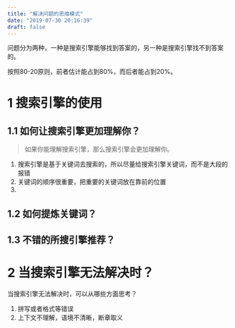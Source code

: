 ```yaml
---
title: "解决问题的思维模式"
date: "2019-07-30 20:16:39"
draft: false
---
```

问题分为两种，一种是搜索引擎能够找到答案的，另一种是搜索引擎找不到答案的。

按照80-20原则，前者估计能占到80%，而后者能占到20%。


# 1 搜索引擎的使用

## 1.1 如何让搜索引擎更加理解你？
> 如果你能理解搜索引擎，那么搜索引擎会更加理解你。


1. 搜索引擎是基于关键词去搜索的，所以尽量给搜索引擎关键词，而不是大段的报错
2. 关键词的顺序很重要，把重要的关键词放在靠前的位置
3. <br />


## 1.2 如何提炼关键词？

## 1.3 不错的所搜引擎推荐？


# 2 当搜索引擎无法解决时？

当搜索引擎无法解决时，可以从哪些方面思考？

1. 拼写或者格式等错误
2. 上下文不理解，语境不清晰，断章取义



